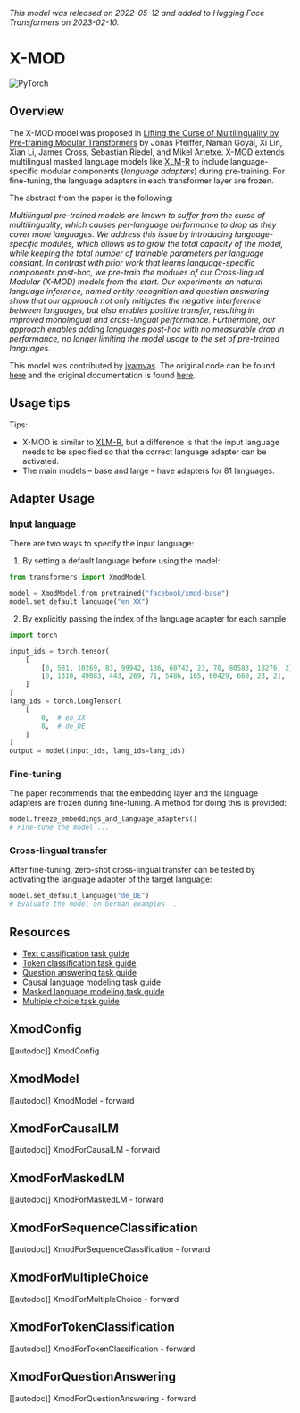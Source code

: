 <!--Copyright 2023 The HuggingFace Team. All rights reserved.

Licensed under the Apache License, Version 2.0 (the "License"); you may not use this file except in compliance with
the License. You may obtain a copy of the License at

http://www.apache.org/licenses/LICENSE-2.0

Unless required by applicable law or agreed to in writing, software distributed under the License is distributed on
an "AS IS" BASIS, WITHOUT WARRANTIES OR CONDITIONS OF ANY KIND, either express or implied. See the License for the
specific language governing permissions and limitations under the License.

⚠️ Note that this file is in Markdown but contain specific syntax for our doc-builder (similar to MDX) that may not be
rendered properly in your Markdown viewer.

-->
*This model was released on 2022-05-12 and added to Hugging Face Transformers on 2023-02-10.*

# X-MOD

<div class="flex flex-wrap space-x-1">
<img alt="PyTorch" src="https://img.shields.io/badge/PyTorch-DE3412?style=flat&logo=pytorch&logoColor=white">
</div>

## Overview

The X-MOD model was proposed in [Lifting the Curse of Multilinguality by Pre-training Modular Transformers](https://arxiv.org/abs/2205.06266) by Jonas Pfeiffer, Naman Goyal, Xi Lin, Xian Li, James Cross, Sebastian Riedel, and Mikel Artetxe.
X-MOD extends multilingual masked language models like [XLM-R](xlm-roberta) to include language-specific modular components (_language adapters_) during pre-training. For fine-tuning, the language adapters in each transformer layer are frozen.

The abstract from the paper is the following:

*Multilingual pre-trained models are known to suffer from the curse of multilinguality, which causes per-language performance to drop as they cover more languages. We address this issue by introducing language-specific modules, which allows us to grow the total capacity of the model, while keeping the total number of trainable parameters per language constant. In contrast with prior work that learns language-specific components post-hoc, we pre-train the modules of our Cross-lingual Modular (X-MOD) models from the start. Our experiments on natural language inference, named entity recognition and question answering show that our approach not only mitigates the negative interference between languages, but also enables positive transfer, resulting in improved monolingual and cross-lingual performance. Furthermore, our approach enables adding languages post-hoc with no measurable drop in performance, no longer limiting the model usage to the set of pre-trained languages.*

This model was contributed by [jvamvas](https://huggingface.co/jvamvas).
The original code can be found [here](https://github.com/facebookresearch/fairseq/tree/58cc6cca18f15e6d56e3f60c959fe4f878960a60/fairseq/models/xmod) and the original documentation is found [here](https://github.com/facebookresearch/fairseq/tree/58cc6cca18f15e6d56e3f60c959fe4f878960a60/examples/xmod).

## Usage tips

Tips:
- X-MOD is similar to [XLM-R](xlm-roberta), but a difference is that the input language needs to be specified so that the correct language adapter can be activated.
- The main models – base and large – have adapters for 81 languages.

## Adapter Usage

### Input language

There are two ways to specify the input language:
1. By setting a default language before using the model:

```python
from transformers import XmodModel

model = XmodModel.from_pretrained("facebook/xmod-base")
model.set_default_language("en_XX")
```

2. By explicitly passing the index of the language adapter for each sample:

```python
import torch

input_ids = torch.tensor(
    [
        [0, 581, 10269, 83, 99942, 136, 60742, 23, 70, 80583, 18276, 2],
        [0, 1310, 49083, 443, 269, 71, 5486, 165, 60429, 660, 23, 2],
    ]
)
lang_ids = torch.LongTensor(
    [
        0,  # en_XX
        8,  # de_DE
    ]
)
output = model(input_ids, lang_ids=lang_ids)
```

### Fine-tuning
The paper recommends that the embedding layer and the language adapters are frozen during fine-tuning. A method for doing this is provided:

```python
model.freeze_embeddings_and_language_adapters()
# Fine-tune the model ...
```

### Cross-lingual transfer
After fine-tuning, zero-shot cross-lingual transfer can be tested by activating the language adapter of the target language:

```python
model.set_default_language("de_DE")
# Evaluate the model on German examples ...
```

## Resources

- [Text classification task guide](../tasks/sequence_classification)
- [Token classification task guide](../tasks/token_classification)
- [Question answering task guide](../tasks/question_answering)
- [Causal language modeling task guide](../tasks/language_modeling)
- [Masked language modeling task guide](../tasks/masked_language_modeling)
- [Multiple choice task guide](../tasks/multiple_choice)

## XmodConfig

[[autodoc]] XmodConfig

## XmodModel

[[autodoc]] XmodModel
    - forward

## XmodForCausalLM

[[autodoc]] XmodForCausalLM
    - forward

## XmodForMaskedLM

[[autodoc]] XmodForMaskedLM
    - forward

## XmodForSequenceClassification

[[autodoc]] XmodForSequenceClassification
    - forward

## XmodForMultipleChoice

[[autodoc]] XmodForMultipleChoice
    - forward

## XmodForTokenClassification

[[autodoc]] XmodForTokenClassification
    - forward

## XmodForQuestionAnswering

[[autodoc]] XmodForQuestionAnswering
    - forward
